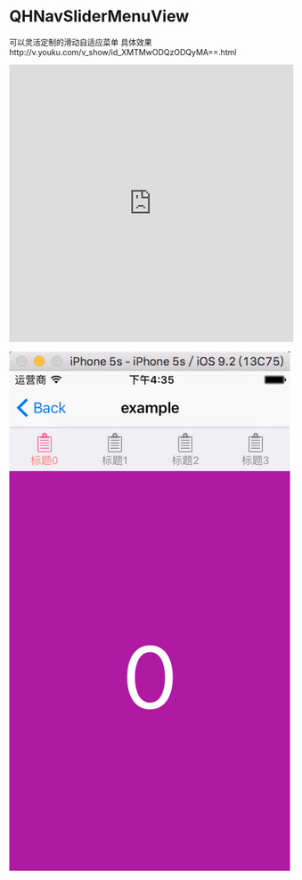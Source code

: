 # QHNavSliderMenuView
可以灵活定制的滑动自适应菜单
具体效果http://v.youku.com/v_show/id_XMTMwODQzODQyMA==.html


<iframe height=498 width=510 src="http://v.youku.com/v_show/id_XMTMwODQzODQyMA==.html" frameborder=0 allowfullscreen></iframe>

![image height=498 width=510](https://github.com/735850697/QHNavSliderMenuView/blob/master/屏幕快照%202016-01-21%20下午4.35.09.png) 
